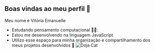 ## Boas vindas ao meu perfil 🩷

Meu nome é Vitória Emanuelle
- Estudando pensamento computacional 👩‍🏫:
- Estou me desenvolvendo na linguagem JavaScript
- Utilizo esse espaço para minha organização e
compartilhamento dos meus projetos desenvolvidos 🥺
![Doja Cat](https://media1.tenor.com/m/1RJmM6gUJyMAAAAC/diamondsonshine-onmyhotline.gif)
